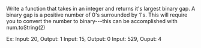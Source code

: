Write a function that takes in an integer and returns it's largest binary gap. A binary gap is a positive number of 0's surrounded by 1's.  This will require you to convert the number to binary---this can be accomplished with num.toString(2)

Ex:
Input: 20, Output: 1
Input: 15, Output: 0
Input: 529, Ouput: 4
